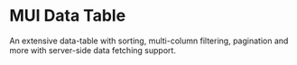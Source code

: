 # MUI Data Table

An extensive data-table with sorting, multi-column filtering, pagination and more with server-side data fetching support.
